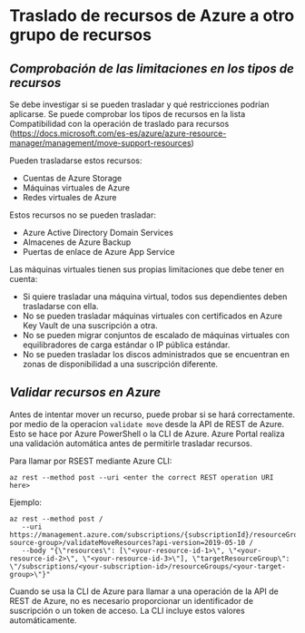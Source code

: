 # Traslado de recursos de Azure a otro grupo de recursos

## _Comprobación de las limitaciones en los tipos de recursos_
Se debe investigar si se pueden trasladar y qué restricciones podrían aplicarse. Se puede comprobar los tipos de recursos en la lista Compatibilidad con la operación de traslado para recursos (https://docs.microsoft.com/es-es/azure/azure-resource-manager/management/move-support-resources)

Pueden trasladarse estos recursos:
- Cuentas de Azure Storage
- Máquinas virtuales de Azure
- Redes virtuales de Azure

Estos recursos no se pueden trasladar:
- Azure Active Directory Domain Services
- Almacenes de Azure Backup
- Puertas de enlace de Azure App Service

Las máquinas virtuales tienen sus propias limitaciones que debe tener en cuenta:

- Si quiere trasladar una máquina virtual, todos sus dependientes deben trasladarse con ella.
- No se pueden trasladar máquinas virtuales con certificados en Azure Key Vault de una suscripción a otra.
- No se pueden migrar conjuntos de escalado de máquinas virtuales con equilibradores de carga estándar o IP pública estándar.
- No se pueden trasladar los discos administrados que se encuentran en zonas de disponibilidad a una suscripción diferente.

## _Validar recursos en Azure_
Antes de intentar mover un recurso, puede probar si se hará correctamente. por medio de la operacion `validate move` desde la API de REST de Azure. Esto se hace por Azure PowerShell o la CLI de Azure. Azure Portal realiza una validación automática antes de permitirle trasladar recursos.

Para llamar por RSEST mediante Azure CLI:
```
az rest --method post --uri <enter the correct REST operation URI here>
```

Ejemplo:
```
az rest --method post /
   --uri https://management.azure.com/subscriptions/{subscriptionId}/resourceGroups/<your-source-group>/validateMoveResources?api-version=2019-05-10 /
   --body "{\"resources\": [\"<your-resource-id-1>\", \"<your-resource-id-2>\", \"<your-resource-id-3>\"], \"targetResourceGroup\": \"/subscriptions/<your-subscription-id>/resourceGroups/<your-target-group>\"}"
```

Cuando se usa la CLI de Azure para llamar a una operación de la API de REST de Azure, no es necesario proporcionar un identificador de suscripción o un token de acceso. La CLI incluye estos valores automáticamente.